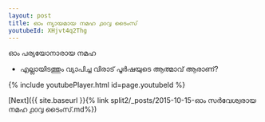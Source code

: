 ```yaml
---
layout: post
title: ഓം ന്യായമായ നമഹ ൧൦൮ ടൈംസ്
youtubeId: XHjvt4q2Thg
---
```

 
 
 ഓം പര്യയോനാരായ നമഹ 
 
 -  എല്ലായിടത്തും വ്യാപിച്ച വിരാട് പൂർഷയുടെ ആത്മാവ് ആരാണ്? 
 
  
 
  
 
 
 
 
 
 


{% include youtubePlayer.html id=page.youtubeId %}
 
[Next]({{ site.baseurl }}{% link  split2/_posts/2015-10-15-ഓം സർവേശ്വരായ നമഹ ൧൦൮ ടൈംസ്.md%})
 
